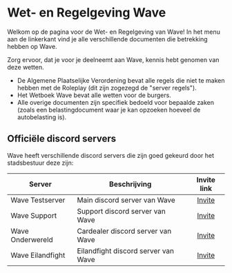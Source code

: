 # Wet- en Regelgeving Wave

Welkom op de pagina voor de Wet- en Regelgeving van Wave!
In het menu aan de linkerkant vind je alle verschillende documenten die betrekking hebben op Wave.

Zorg ervoor, dat je voor je deelneemt aan Wave, kennis hebt genomen van deze wetten.

- De Algemene Plaatselijke Verordening bevat alle regels die niet te maken hebben met de Roleplay (dit zijn zogezegd de "server regels").
- Het Wetboek Wave bevat alle wetten voor de burgers.
- Alle overige documenten zijn specifiek bedoeld voor bepaalde zaken (zoals een belastingdocument waar je kan opzoeken hoeveel de autobelasting is).

## Officiële discord servers

Wave heeft verschillende discord servers die zijn goed gekeurd door het stadsbestuur deze zijn:

| Server | Beschrijving | Invite link |
|---|---|:---:|
|Wave Testserver| Main discord server van Wave | [Invite](https://discord.gg/wts) |
|Wave Support| Support discord server van Wave | [Invite](https://discord.gg/uQ9jGA93yC) |
|Wave Onderwereld| Cardealer discord server van Wave | [Invite](https://discord.gg/UcCG2kn) |
|Wave Eilandfight| Eilandfight discord server van Wave | [Invite](https://discord.gg/JMrvTrZqcz) |
